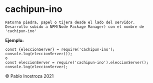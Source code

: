 # cachipun-ino

```
Retorna piedra, papel o tijera desde el lado del servidor.
Desarrollo subido a NPM(Node Package Manager) con el nombre de 'cachipun-ino'
```

**Ejemplo:**
```
const {eleccionServer} = require('cachipun-ino');
console.log(eleccionServer());
o
const eleccionServer = require('cachipun-ino').eleccionServer();
console.log(eleccionServer);
```

© Pablo Inostroza 2021
